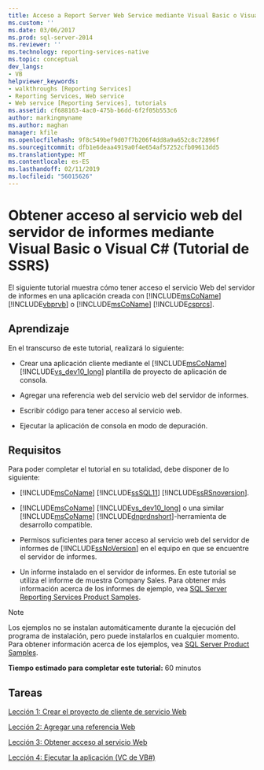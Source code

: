 ```yaml
---
title: Acceso a Report Server Web Service mediante Visual Basic o Visual C# (Tutorial de SSRS) | Microsoft Docs
ms.custom: ''
ms.date: 03/06/2017
ms.prod: sql-server-2014
ms.reviewer: ''
ms.technology: reporting-services-native
ms.topic: conceptual
dev_langs:
- VB
helpviewer_keywords:
- walkthroughs [Reporting Services]
- Reporting Services, Web service
- Web service [Reporting Services], tutorials
ms.assetid: cf688163-4ac0-475b-b6dd-6f2f05b553c6
author: markingmyname
ms.author: maghan
manager: kfile
ms.openlocfilehash: 9f8c549bef9d07f7b206f4dd8a9a652c8c72896f
ms.sourcegitcommit: dfb1e6deaa4919a0f4e654af57252cfb09613dd5
ms.translationtype: MT
ms.contentlocale: es-ES
ms.lasthandoff: 02/11/2019
ms.locfileid: "56015626"
---
```

# <a name="accessing-the-report-server-web-service-using-visual-basic-or-visual-c-ssrs-tutorial"></a>Obtener acceso al servicio web del servidor de informes mediante Visual Basic o Visual C# (Tutorial de SSRS)
  El siguiente tutorial muestra cómo tener acceso el servicio Web del servidor de informes en una aplicación creada con [!INCLUDE[msCoName](../includes/msconame-md.md)] [!INCLUDE[vbprvb](../includes/vbprvb-md.md)] o [!INCLUDE[msCoName](../includes/msconame-md.md)] [!INCLUDE[csprcs](../includes/csprcs-md.md)].  
  
## <a name="what-you-will-learn"></a>Aprendizaje  
 En el transcurso de este tutorial, realizará lo siguiente:  
  
-   Crear una aplicación cliente mediante el [!INCLUDE[msCoName](../includes/msconame-md.md)] [!INCLUDE[vs_dev10_long](../includes/vs-dev10-long-md.md)] plantilla de proyecto de aplicación de consola.  
  
-   Agregar una referencia web del servicio web del servidor de informes.  
  
-   Escribir código para tener acceso al servicio web.  
  
-   Ejecutar la aplicación de consola en modo de depuración.  
  
## <a name="requirements"></a>Requisitos  
 Para poder completar el tutorial en su totalidad, debe disponer de lo siguiente:  
  
-   [!INCLUDE[msCoName](../includes/msconame-md.md)] [!INCLUDE[ssSQL11](../includes/sssql11-md.md)] [!INCLUDE[ssRSnoversion](../includes/ssrsnoversion-md.md)].  
  
-   [!INCLUDE[msCoName](../includes/msconame-md.md)] [!INCLUDE[vs_dev10_long](../includes/vs-dev10-long-md.md)] o una similar [!INCLUDE[msCoName](../includes/msconame-md.md)] [!INCLUDE[dnprdnshort](../includes/dnprdnshort-md.md)]-herramienta de desarrollo compatible.  
  
-   Permisos suficientes para tener acceso al servicio web del servidor de informes de [!INCLUDE[ssNoVersion](../includes/ssnoversion-md.md)] en el equipo en que se encuentre el servidor de informes.  
  
-   Un informe instalado en el servidor de informes. En este tutorial se utiliza el informe de muestra Company Sales. Para obtener más información acerca de los informes de ejemplo, vea [SQL Server Reporting Services Product Samples](https://go.microsoft.com/fwlink/?LinkId=177889).  
  
> [!NOTE]  
>  Los ejemplos no se instalan automáticamente durante la ejecución del programa de instalación, pero puede instalarlos en cualquier momento. Para obtener información acerca de los ejemplos, vea [SQL Server Product Samples](https://go.microsoft.com/fwlink/?LinkId=182887).  
  
 **Tiempo estimado para completar este tutorial:** 60 minutos  
  
## <a name="tasks"></a>Tareas  
 [Lección 1: Crear el proyecto de cliente de servicio Web](../../2014/tutorials/lesson-1-creating-the-web-service-client-project.md)  
  
 [Lección 2: Agregar una referencia Web](../../2014/tutorials/lesson-2-adding-a-web-reference.md)  
  
 [Lección 3: Obtener acceso al servicio Web](../../2014/tutorials/lesson-3-accessing-the-web-service.md)  
  
 [Lección 4: Ejecutar la aplicación &#40;VC de VB&#35;&#41;](../../2014/tutorials/lesson-4-running-the-application-vb-vcsharp.md)  
  
  
